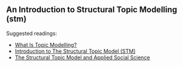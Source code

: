 ## An Introduction to Structural Topic Modelling (stm)

Suggested readings:

- [What Is Topic Modelling?](https://monkeylearn.com/blog/introduction-to-topic-modeling/#what-is)
- [Introduction to The Structural Topic Model (STM)](https://towardsdatascience.com/introduction-to-the-structural-topic-model-stm-34ec4bd5383)
- [The Structural Topic Model and Applied Social Science](https://scholar.princeton.edu/files/bstewart/files/stmnips2013.pdf)
